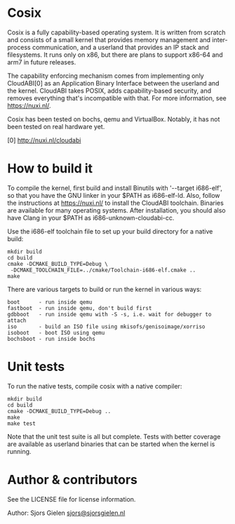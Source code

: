 Cosix
=====

Cosix is a fully capability-based operating system. It is written from scratch
and consists of a small kernel that provides memory management and
inter-process communication, and a userland that provides an IP stack and
filesystems. It runs only on x86, but there are plans to support x86-64 and
arm7 in future releases.

The capability enforcing mechanism comes from implementing only CloudABI[0]
as an Application Binary Interface between the userland and the kernel.
CloudABI takes POSIX, adds capability-based security, and removes everything
that's incompatible with that. For more information, see https://nuxi.nl/.

Cosix has been tested on bochs, qemu and VirtualBox. Notably, it has not been
tested on real hardware yet.

[0] http://nuxi.nl/cloudabi

How to build it
===============

To compile the kernel, first build and install Binutils with '--target
i686-elf', so that you have the GNU linker in your $PATH as i686-elf-ld. Also,
follow the instructions at https://nuxi.nl/ to install the CloudABI toolchain.
Binaries are available for many operating systems. After installation, you
should also have Clang in your $PATH as i686-unknown-cloudabi-cc.

Use the i686-elf toolchain file to set up your build directory for a native
build:

    mkdir build
    cd build
    cmake -DCMAKE_BUILD_TYPE=Debug \
     -DCMAKE_TOOLCHAIN_FILE=../cmake/Toolchain-i686-elf.cmake ..
    make

There are various targets to build or run the kernel in various ways:

    boot      - run inside qemu
    fastboot  - run inside qemu, don't build first
    gdbboot   - run inside qemu with -S -s, i.e. wait for debugger to attach
    iso       - build an ISO file using mkisofs/genisoimage/xorriso
    isoboot   - boot ISO using qemu
    bochsboot - run inside bochs

Unit tests
==========

To run the native tests, compile cosix with a native compiler:

    mkdir build
    cd build
    cmake -DCMAKE_BUILD_TYPE=Debug ..
    make
    make test

Note that the unit test suite is all but complete. Tests with better coverage
are available as userland binaries that can be started when the kernel is
running.

Author & contributors
=====================

See the LICENSE file for license information.

Author: Sjors Gielen <sjors@sjorsgielen.nl>
